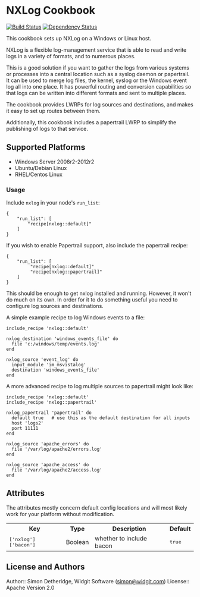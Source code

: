 # NXLog Cookbook 

[![Build Status](https://gemnasium.com/widgit-cookbooks/nxlog.svg)](https://gemnasium.com/widgit-cookbooks/nxlog)
[![Dependency Status](https://secure.travis-ci.org/widgit-cookbooks/nxlog.svg?branch=master)](https://travis-ci.org/widgit-cookbooks/nxlog)

This cookbook sets up NXLog on a Windows or Linux host.

NXLog is a flexible log-management service that is able to read and write
logs in a variety of formats, and to numerous places.

This is a good solution if you want to gather the logs from various systems
or processes into a central location such as a syslog daemon or papertrail.
It can be used to merge log files, the kernel, syslog or the Windows event log
all into one place. It has powerful routing and conversion capabilities so that
logs can be written into different formats and sent to multiple places.

The cookbook provides LWRPs for log sources and destinations, and makes it easy
to set up routes between them.

Additionally, this cookbook includes a papertrail LWRP to simplify the
publishing of logs to that service.

## Supported Platforms

 * Windows Server 2008r2-2012r2
 * Ubuntu/Debian Linux
 * RHEL/Centos Linux
 
### Usage

Include `nxlog` in your node's `run_list`:

    {
        "run_list": [
            "recipe[nxlog::default]"
        ]
    }

If you wish to enable Papertrail support, also include the papertrail recipe:

    {
        "run_list": [
             "recipe[nxlog::default]"
             "recipe[nxlog::papertrail]"
        ]
    }

This should be enough to get nxlog installed and running. However, it won't do
much on its own. In order for it to do something useful you need to configure
log sources and destinations.

A simple example recipe to log Windows events to a file:

    include_recipe 'nxlog::default'
    
    nxlog_destination 'windows_events_file' do
      file 'c:/windows/temp/events.log'
    end
    
    nxlog_source 'event_log' do
      input_module 'im_msvistalog'
      destination 'windows_events_file'
    end

A more advanced recipe to log multiple sources to papertrail might look like:

    include_recipe 'nxlog::default'
    include_recipe 'nxlog::papertrail'
    
    nxlog_papertrail 'papertrail' do
      default true   # use this as the default destination for all inputs
      host 'logs2'
      port 11111
    end
    
    nxlog_source 'apache_errors' do
      file '/var/log/apache2/errors.log'
    end
    
    nxlog_source 'apache_access' do
      file '/var/log/apache2/access.log'
    end



## Attributes

The attributes mostly concern default config locations and will most likely work
for your platform without modification. 

<table>
  <tr>
    <th>Key</th>
    <th>Type</th>
    <th>Description</th>
    <th>Default</th>
  </tr>
  <tr>
    <td><tt>['nxlog']['bacon']</tt></td>
    <td>Boolean</td>
    <td>whether to include bacon</td>
    <td><tt>true</tt></td>
  </tr>
</table>

## License and Authors

Author:: Simon Detheridge, Widgit Software (<simon@widgit.com>)
License:: Apache Version 2.0
